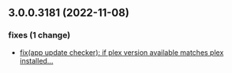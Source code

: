 ## 3.0.0.3181 (2022-11-08)

### fixes (1 change)

- [fix(app update checker): if plex version available matches plex installed...](QuickBox/development/v3-development@4bc23b5eae4d8d149b2a9e697159d104f5dc8451)
